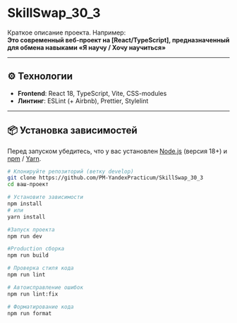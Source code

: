 # SkillSwap_30_3

Краткое описание проекта. Например:  
**Это современный веб-проект на [React/TypeScript], предназначенный для обмена навыками «Я научу / Хочу научиться»**

---

## ⚙️ Технологии

- **Frontend**: React 18, TypeScript, Vite, CSS-modules
- **Линтинг**: ESLint (+ Airbnb), Prettier, Stylelint

---

## 📦 Установка зависимостей

Перед запуском убедитесь, что у вас установлен [Node.js](https://nodejs.org/) (версия 18+) и [npm](https://www.npmjs.com/) / [Yarn](https://yarnpkg.com/).

```bash
# Клонируйте репозиторий (ветку develop)
git clone https://github.com/PM-YandexPracticum/SkillSwap_30_3
cd ваш-проект

# Установите зависимости
npm install
# или
yarn install

#Запуск проекта
npm run dev

#Production сборка
npm run build

# Проверка стиля кода
npm run lint

# Автоисправление ошибок
npm run lint:fix

# Форматирование кода
npm run format
```
